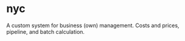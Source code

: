 # nyc
A custom system for business (own) management. Costs and prices, pipeline, and batch calculation. 

